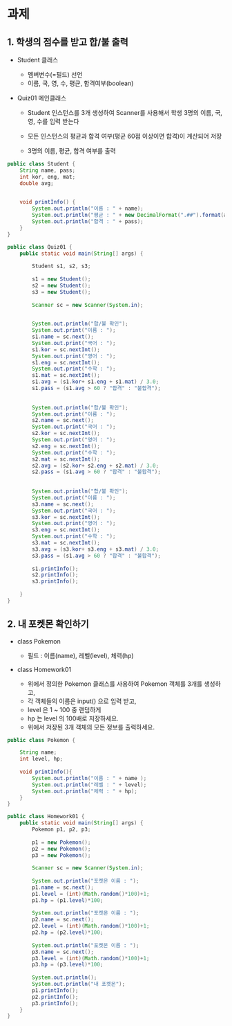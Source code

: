 # 과제

## 1. 학생의 점수를 받고 합/불 출력

 * Student 클래스 

   - 멤버변수(=필드) 선언
   - 이름, 국, 영, 수, 평균, 합격여부(boolean)

 * Quiz01 메인클래스 

   - Student 인스턴스를 3개 생성하여 Scanner를 사용해서 학생 3명의 이름, 국, 영, 수를 입력 받는다

   - 모든 인스턴스의 평균과 합격 여부(평균 60점 이상이면 합격)이 계산되어 저장

   - 3명의 이름, 평균, 합격 여부를 출력 




```java
public class Student {
	String name, pass;
	int kor, eng, mat;
	double avg;

	
	void printInfo() {
		System.out.println("이름 : " + name);
		System.out.println("평균 : " + new DecimalFormat(".##").format(avg));
		System.out.println("합격 : " + pass);
	}
}
```

```java
public class Quiz01 {
	public static void main(String[] args) {
		
		Student s1, s2, s3;
		
		s1 = new Student();
		s2 = new Student();
		s3 = new Student();
		
		Scanner sc = new Scanner(System.in);

        
		System.out.println("합/불 확인");
		System.out.print("이름 : ");
		s1.name = sc.next();
		System.out.print("국어 : ");
		s1.kor = sc.nextInt();
		System.out.print("영어 : ");
		s1.eng = sc.nextInt();
		System.out.print("수학 : ");
		s1.mat = sc.nextInt();
		s1.avg = (s1.kor+ s1.eng + s1.mat) / 3.0;
		s1.pass = (s1.avg > 60 ? "합격" : "불합격");
		
	
		System.out.println("합/불 확인");
		System.out.print("이름 : ");
		s2.name = sc.next();
		System.out.print("국어 : ");
		s2.kor = sc.nextInt();
		System.out.print("영어 : ");
		s2.eng = sc.nextInt();
		System.out.print("수학 : ");
		s2.mat = sc.nextInt();
		s2.avg = (s2.kor+ s2.eng + s2.mat) / 3.0;
		s2.pass = (s1.avg > 60 ? "합격" : "불합격");
		
		
		System.out.println("합/불 확인");
		System.out.print("이름 : ");
		s3.name = sc.next();
		System.out.print("국어 : ");
		s3.kor = sc.nextInt();
		System.out.print("영어 : ");
		s3.eng = sc.nextInt();
		System.out.print("수학 : ");
		s3.mat = sc.nextInt();
		s3.avg = (s3.kor+ s3.eng + s3.mat) / 3.0;
		s3.pass = (s1.avg > 60 ? "합격" : "불합격");
		
		s1.printInfo();
		s2.printInfo();
		s3.printInfo();
		
    }	
}
```



## 2. 내 포켓몬 확인하기

- class Pokemon
  - 필드 : 이름(name), 레벨(level), 체력(hp)

- class Homework01
  - 위에서 정의한 Pokemon 클래스를 사용하여 Pokemon 객체를 3개를 생성하고, 
  - 각 객체들의 이름은 input() 으로 입력 받고,
  - level 은 1 ~ 100 중 랜덤하게 
  - hp 는 level 의 100배로 저장하세요.
  - 위에서 저장된 3개 객체의 모든 정보를 출력하세요.



```java
public class Pokemon {

	String name;
	int level, hp;
	
	void printInfo(){
		System.out.println("이름 : " + name );
		System.out.println("레벨 : " + level);
		System.out.println("체력 : " + hp);
	}
}
```

```java
public class Homework01 {
	public static void main(String[] args) {
		Pokemon p1, p2, p3;
		
		p1 = new Pokemon();
		p2 = new Pokemon();
		p3 = new Pokemon();
		
		Scanner sc = new Scanner(System.in);
		
		System.out.println("포켓몬 이름 : ");
		p1.name = sc.next();
		p1.level = (int)(Math.random()*100)+1;
		p1.hp = (p1.level)*100;
		
		System.out.println("포켓몬 이름 : ");
		p2.name = sc.next();
		p2.level = (int)(Math.random()*100)+1;
		p2.hp = (p2.level)*100;
		
		System.out.println("포켓몬 이름 : ");
		p3.name = sc.next();
		p3.level = (int)(Math.random()*100)+1;
		p3.hp = (p3.level)*100;
		
		System.out.println();
		System.out.println("내 포켓몬");
		p1.printInfo();
		p2.printInfo();
		p3.printInfo();
    }
}
```




